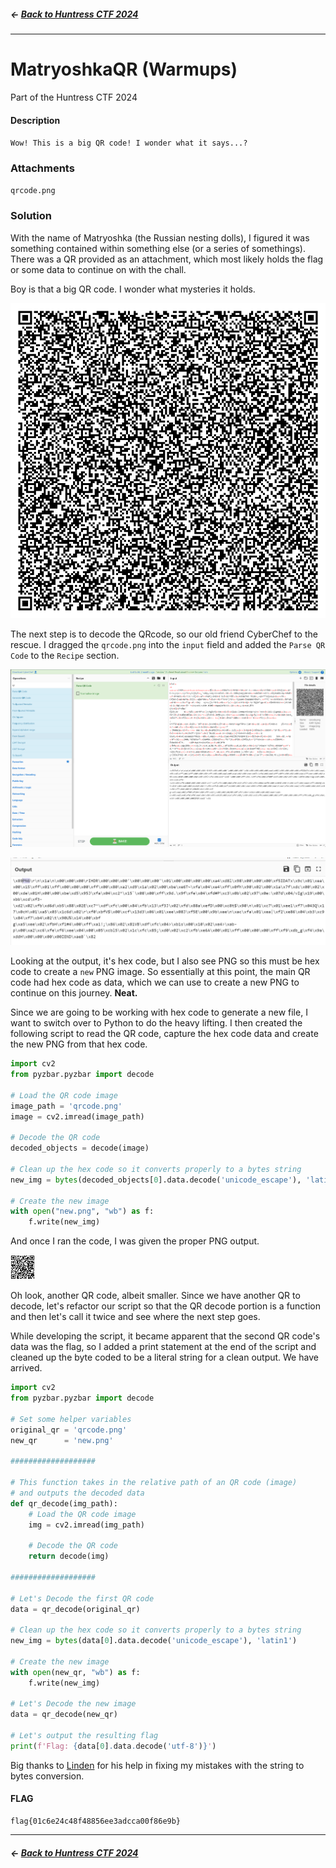 ##### <- [Back to Huntress CTF 2024](../README.md)

---

# MatryoshkaQR (Warmups)
Part of the Huntress CTF 2024

#### Description

`Wow! This is a big QR code! I wonder what it says...?`

### Attachments
`qrcode.png`

### Solution

With the name of Matryoshka (the Russian nesting dolls), I figured it was something contained within something else (or a series of somethings). There was a QR provided as an attachment, which most likely holds the flag or some data to continue on with the chall. 

Boy is that a big QR code. I wonder what mysteries it holds.

![alt text](img/matryoshkaqr-01.png)

The next step is to decode the QRcode, so our old friend CyberChef to the rescue. I dragged the `qrcode.png` into the `input` field and added the `Parse QR Code` to the `Recipe` section.

![alt text](img/matryoshkaqr-02.png)

![alt text](img/matryoshkaqr-03.png)

Looking at the output, it's hex code, but I also see PNG so this must be hex code to create a `new` PNG image. So essentially at this point, the main QR code had hex code as data, which we can use to create a new PNG to continue on this journey. **Neat.**

Since we are going to be working with hex code to generate a new file, I want to switch over to Python to do the heavy lifting. I then created the following script to read the QR code, capture the hex code data and create the new PNG from that hex code. 

```python
import cv2
from pyzbar.pyzbar import decode

# Load the QR code image
image_path = 'qrcode.png'
image = cv2.imread(image_path)

# Decode the QR code
decoded_objects = decode(image)

# Clean up the hex code so it converts properly to a bytes string
new_img = bytes(decoded_objects[0].data.decode('unicode_escape'), 'latin1')

# Create the new image
with open("new.png", "wb") as f:
    f.write(new_img)
```
And once I ran the code, I was given the proper PNG output.

![alt text](img/matryoshkaqr-04.png)

Oh look, another QR code, albeit smaller. Since we have another QR to decode, let's refactor our script so that the QR decode portion is a function and then let's call it twice and see where the next step goes. 

While developing the script, it became apparent that the second QR code's data was the flag, so I added a print statement at the end of the script and cleaned up the byte coded to be a literal string for a clean output. We have arrived.

```python
import cv2
from pyzbar.pyzbar import decode

# Set some helper variables
original_qr = 'qrcode.png'
new_qr      = 'new.png'

###################

# This function takes in the relative path of an QR code (image)
# and outputs the decoded data
def qr_decode(img_path):
    # Load the QR code image
    img = cv2.imread(img_path)

    # Decode the QR code
    return decode(img)

###################

# Let's Decode the first QR code
data = qr_decode(original_qr)

# Clean up the hex code so it converts properly to a bytes string
new_img = bytes(data[0].data.decode('unicode_escape'), 'latin1')

# Create the new image
with open(new_qr, "wb") as f:
    f.write(new_img)

# Let's Decode the new image
data = qr_decode(new_qr)

# Let's output the resulting flag
print(f'Flag: {data[0].data.decode('utf-8')}')
```

Big thanks to [Linden](https://github.com/JordanLinden) for his help in fixing my mistakes with the string to bytes conversion. 

#### FLAG
```
flag{01c6e24c48f48856ee3adcca00f86e9b}
```
---

##### <- [Back to Huntress CTF 2024](../README.md)